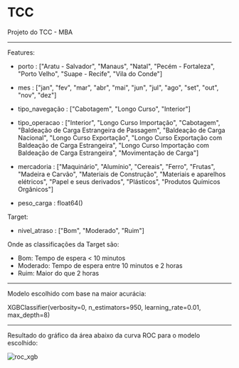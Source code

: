 # TCC
Projeto do TCC - MBA

----------------------------------------------------------------------

Features:

  - porto : ["Aratu - Salvador", "Manaus", "Natal", "Pecém - Fortaleza", "Porto Velho", "Suape - Recife", "Vila do Conde"]
  
  - mes : ["jan", "fev", "mar", "abr", "mai", "jun", "jul", "ago", "set", "out", "nov", "dez"]
    
  - tipo_navegação : ["Cabotagem", "Longo Curso", "Interior"]
    
  - tipo_operacao : ["Interior", "Longo Curso Importação", "Cabotagem", "Baldeação de Carga Estrangeira de Passagem", "Baldeação de Carga Nacional", "Longo Curso Exportação", "Longo Curso Exportação com Baldeação de Carga Estrangeira", "Longo Curso Importação com Baldeação de Carga Estrangeira", "Movimentação de Carga"]
    
  - mercadoria : ["Maquinário", "Alumínio", "Cereais", "Ferro", "Frutas", "Madeira e Carvão", "Materiais de Construção", "Materiais e aparelhos elétricos", "Papel e seus derivados", "Plásticos", "Produtos Químicos Orgânicos"]
    
  - peso_carga : float64()


Target:


  - nivel_atraso : ["Bom", "Moderado", "Ruim"]


Onde as classificações da Target são:

  - Bom: Tempo de espera < 10 minutos
  - Moderado: Tempo de espera entre 10 minutos e 2 horas
  - Ruim: Maior do que 2 horas


-----------------------------------------------------------------------------

Modelo escolhido com base na maior acurácia:

XGBClassifier(verbosity=0, n_estimators=950, learning_rate=0.01, max_depth=8)

-----------------------------------------------------------------------------

Resultado do gráfico da área abaixo da curva ROC para o modelo escolhido:

![roc_xgb](https://github.com/user-attachments/assets/92732b72-42de-4140-9d24-8ef5517f160b)
